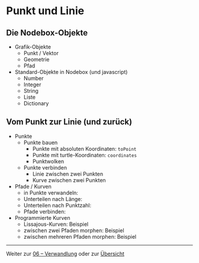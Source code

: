 # Punkt und Linie

## Die Nodebox-Objekte

- Grafik-Objekte
	- Punkt / Vektor
	- Geometrie
	- Pfad
- Standard-Objekte in Nodebox (und javascript)
	- Number
	- Integer
	- String
	- Liste
	- Dictionary

## Vom Punkt zur Linie (und zurück)

- Punkte
	- Punkte bauen
		- Punkte mit absoluten Koordinaten: `toPoint`
		- Punkte mit turtle-Koordinaten: `coordinates`
		- Punktwolken
	- Punkte verbinden
		- Linie zwischen zwei Punkten
		- Kurve zwischen zwei Punkten
- Pfade / Kurven
	- in Punkte verwandeln:
	- Unterteilen nach Länge: 
	- Unterteilen nach Punktzahl:
	- Pfade verbinden:
- Programmierte Kurven
	- Lissajous-Kurven: Beispiel
	- zwischen zwei Pfaden morphen: Beispiel
	- zwischen mehreren Pfaden morphen: Beispiel



---

Weiter zur [06 – Verwandlung](06-verwandlung.md) oder zur [Übersicht](readme.md)
